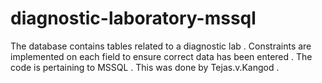 # diagnostic-laboratory-mssql
The database contains tables related to a diagnostic lab . Constraints are implemented on each field to ensure correct data has been entered . The code is pertaining to MSSQL . This was done by Tejas.v.Kangod .


